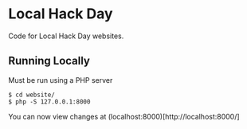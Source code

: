 # Local Hack Day
Code for Local Hack Day websites.

## Running Locally
Must be run using a PHP server

```shell
$ cd website/
$ php -S 127.0.0.1:8000
```

You can now view changes at (localhost:8000)[http://localhost:8000/]
